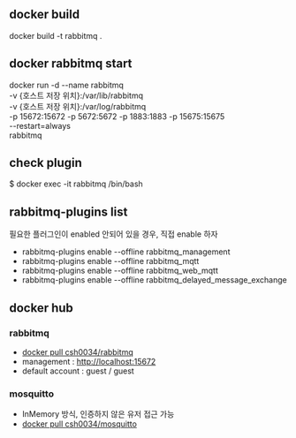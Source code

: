## docker build
docker build -t rabbitmq .

## docker rabbitmq start
docker run -d --name rabbitmq \
-v {호스트 저장 위치}:/var/lib/rabbitmq \
-v {호스트 저장 위치}:/var/log/rabbitmq \
-p 15672:15672 -p 5672:5672 -p 1883:1883 -p 15675:15675 \
--restart=always \
rabbitmq

## check plugin  
$ docker exec -it rabbitmq /bin/bash

## rabbitmq-plugins list
필요한 플러그인이 enabled 안되어 있을 경우, 직접 enable 하자
- rabbitmq-plugins enable --offline rabbitmq_management
- rabbitmq-plugins enable --offline rabbitmq_mqtt
- rabbitmq-plugins enable --offline rabbitmq_web_mqtt
- rabbitmq-plugins enable --offline rabbitmq_delayed_message_exchange

## docker hub

### rabbitmq
- [docker pull csh0034/rabbitmq](https://hub.docker.com/repository/docker/csh0034/rabbitmq)
- management : [http://localhost:15672](http://localhost:15672)
- default account : guest / guest

### mosquitto
- InMemory 방식, 인증하지 않은 유저 접근 가능
- [docker pull csh0034/mosquitto](https://hub.docker.com/repository/docker/csh0034/mosquitto)